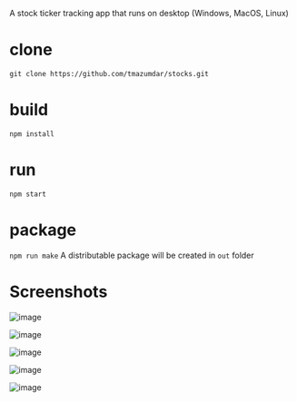 A stock ticker tracking app that runs on desktop (Windows, MacOS, Linux)

# clone
`git clone https://github.com/tmazumdar/stocks.git`

# build
`npm install`

# run
`npm start`

# package
`npm run make`
A distributable package will be created in `out` folder

# Screenshots

![image](https://github.com/tmazumdar/stocks/assets/1673518/d77f233f-a9ed-48fb-9045-31b7180513df)

![image](https://github.com/tmazumdar/stocks/assets/1673518/1235932e-304d-469d-a7a6-350f1df9573f)

![image](https://github.com/tmazumdar/stocks/assets/1673518/c49ad1c3-86b8-4418-978c-c988ff08ac79)

![image](https://github.com/tmazumdar/stocks/assets/1673518/6da6a97b-ca55-4251-8f0f-1deeae28fc94)

![image](https://github.com/tmazumdar/stocks/assets/1673518/aa229986-3e4c-41a8-8283-2bb62dd74691)

